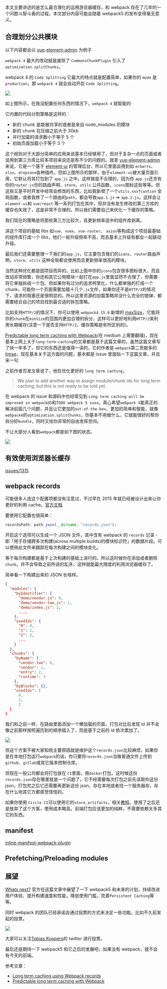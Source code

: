 本文主要讲述的是怎么最合理化的运用游览器缓存，和 webpack 存在了几年的一个问题斗智斗勇的过程。本文部分内容可能会随着 webpack5 的发布变得毫无意义。

## 合理划分公共模块

以下内容都会以 [vue-element-admin](https://github.com/PanJiaChen/vue-element-admin) 为例子

`webpack 4` 最大的改动就是废除了 `CommonsChunkPlugin` 引入了 `optimization.splitChunks`。

webpack 4 的 `Code Splitting` 它最大的特点就是配置简单，如果你的 `mode` 是 `production`，那 `webpack 4` 就会自动开启 `Code Splitting`。

![](https://user-gold-cdn.xitu.io/2018/7/24/164cac10a2222794?w=3348&h=1880&f=jpeg&s=720643)

如上图所示，在我没配置任何东西的情况下，`webpack 4` 就智能的

它内置的代码分割策略是这样的：

- 新的 chunk 是能被共享的或者是来自 node_modules 的模块
- 新的 chunk 在压缩之前大于 30kb
- 并行加载的请求数小于等于 5 个
- 初始页面加载小于等于 3 个

这个规则对于大部分简单的应用来说基本已经够用了，但对于复杂一点的页面或者说用到第三方库比较多项目来说还是有不少的问题的。就拿 [vue-element-admin](https://github.com/PanJiaChen/vue-element-admin) 来说，它是一个基于 [element-ui](https://github.com/ElemeFE/element) 的管理后台，所以它里面会用到如 `echarts`、`xlsx`、`dropzone`各种插件。但如上图所示的那样，由于`element-ui`被大量页面引用，它默认将其打包到了 `app.js` 之中。这样做是不合理的，因为你 `app.js`还含有你的`router.js`你的路由声明、`store`、`utils` 公共函数，`icons`图标这些等等。但这些又是平时开发中经常会修改的东西，比如我新增了一个`utils.xxxfcuntion` 全局函数，或者我修了一个路由的`path`，都会导致`app.1.js` => `app.2.js`。这样会让 `element-ui`和 `vue/react` 等一系列打包在其中，但并没有发生修改的第三方库的缓存也失效了，这是非常不合理的。所以我们需要自己来优化一下缓存的策略。

我们现在的策略是将那些第三方比较大，且更新频率适中的组件库剥离。

讲这个项目的基础 libs 如`vue`、`vuex`、`vue-router`、 `axios`等构成这个项目最基础的组件库打成一个 libs，他们一般升级频率不高，而且基本上升级有都会一起联动升级。

最后我们还需要整理一下我们的`app.js`，它主要包含我们的`icons`、`router`路由声明，`store`、`utils` 这种全局都会使用而且更新频率很高的模块。

当然这种优化都是因项目而异的。比如上面中你的`icons`包含很多图标很大，而且改动非常频繁，你还和其它公用模块一起打在`app.js`里面显然不合理了，你需要将它单独拆成一个包。但如果你有过分的追求柯里化，什么都单独的打成一个 chunk，可能你一个页面需要加载十几个`.js`文件，如果你还不是`HTTP/2`的情况下，请求的阻塞还是很明显的。所以这里资源的加载策略并没什么完全的银弹，都需要结合自己的项目找到最合适的拆包策略。

比如支持`HTTP/2`的情况下，你可以使用 `webpack4.15.0` 新增的 [maxSize](https://webpack.js.org/plugins/split-chunks-plugin/#splitchunks-maxsize)，它能将你的`chunk`在`minSize`的范围内更加合理的拆分，这样可以更好地利用`HTTP/2`来利用长期缓存(注意一下是否支持`HTTP/2`，缓存策略是有所区别的)。

[Predictable long term caching with Webpack](https://medium.com/webpack/predictable-long-term-caching-with-webpack-d3eee1d3fa31)(在 medium 上需要翻墙)，现在基本上网上关于`long-term-caching`的文章都是基于这篇文章的，虽然这篇文章写了快一年多了，但它的东西还是值得一读的，它的作者是 `webpack`第二贡献多的 [timse](https://github.com/timse)，现在基本关于这方面的问题，基本都是 issue 里面贴一下这篇文章，并且来一句

之前作者页发文章说了，他在优化更好的 `long term caching`，

> We plan to add another way to assign module/chunk ids for long term caching, but this is not ready to be told yet.

在 webpack 的 issue 和源码中也经常见到 `Long term caching will be improved in webpack@5`和`TODO webpack 5 xxxx`。真心希望`webpack 5`能真正的解决前面几个问题，并且让它更加的`out-of-the-box`，更加的简单和智能，就像`webpack4`的`optimization.splitChunks`，你基本不用做什么，它就能很好的帮你拆分好`bundle`，同时又给你非常的自由发挥空间。

不让大部分人看到`webpack`都是如下图的状态。

![](https://user-gold-cdn.xitu.io/2018/7/27/164db54515df8fc8?w=1440&h=2626&f=jpeg&s=370108)

## 有效使用浏览器长缓存

[issues/1315](https://github.com/webpack/webpack/issues/1315)

## webpack records

可能很多人连这个配置项都没有注意过，不过早在 2015 年就已经被设计出来让你更好的利用 cache。[官方文档](https://webpack.js.org/configuration/other-options/#recordspath)

要使用它配置也很简单：

```js
recordsPath: path.join(__dirname, "records.json");
```

开启这个选项可以生成一个 JSON 文件，其中含有 webpack 的 `records` 记录 - 即「用于存储跨多次构建(across multiple builds)的模块标识符」的数据片段。可以使用此文件来跟踪在每次构建之间的模块变化。

等于每次构建都是基于上次构建的基础上进行的。所以这时候你在添加或者删除 `chunk`，并不会导致之前所说的乱序，这样就能最大限度的利用浏览器缓存了。

简单看一下构建出来的 JSON 长啥样。

```json
{
  "modules": {
    "byIdentifier": {
      "demo/vendor.js": 0,
      "demo/vendor-two.js": 1,
      "demo/index.js": 2,
      ....
    },
    "usedIds": {
      "0": 0,
      "1": 1,
      "2": 2,
      ...
    }
  },
  "chunks": {
    "byName": {
      "vendor-two": 0,
      "vendor": 1,
      "entry": 2,
      "runtime": 3
    },
    "byBlocks": {},
    "usedIds": [
      0,
      1,
      2
  }
}
```

我们和之前一样，在路由里面添加一个懒加载的页面，打包对比后发现 id 并不会像之前那样按照遍历到的顺序插入了，而是基于之前的 id 依次累加了。

![](https://user-gold-cdn.xitu.io/2018/7/29/164e4a7f0bf37f02?w=1566&h=996&f=jpeg&s=221104)

但这个方案不被大家知晓主要原因就是维护这个`records.json`比较麻烦，如果你是在本地打包运行`webpack`的话，你只要将`records.json`当做普通文件上传到`github`、`gitlab`或其它版本控制仓库。

但现在一般公司都会将打包放在 `CI`里面，用`docker`打包，这时候这份`records.json`存在哪里就是一个问题了。它不经需要每次打包之前先读取你这份 json，打包完之后它还需要再更新这份 json。存在本地或者找一个服务器存，存在什么地其它方都感觉怪怪的。

如果你使用 `Circle CI`可以使用它的`store_artifacts`，相关[教程](https://medium.com/@songawee/long-term-caching-using-webpack-records-9ed9737d96f2)。使用了之后还是放弃了这个方案，使用成本略高。前端打包应该更加的纯粹，不需要依赖太多其它的东西。

## manifest

[inline-manifest-webpack-plugin](https://github.com/szrenwei/inline-manifest-webpack-plugin)

## Prefetching/Preloading modules

## 展望

[Whats next?](https://medium.com/webpack/webpack-4-released-today-6cdb994702d4) 官方在这篇文章中展望了一下 webpack5 和未来的计划，持续改进用户体验、提升构建速度和性能，降低使用门槛，完善`Persistent Caching`等等。

同时 webpack 的团队已经承诺会通过投票的方式来决定一些功能。比如不久前发起的投票。

![](https://user-gold-cdn.xitu.io/2018/7/30/164ea3f22ce46af8?w=1150&h=640&f=jpeg&s=109221)

大家可以关注[Tobias Koppers](https://twitter.com/wSokra)的 twitter 进行投票。

最后还是期待一下 webpack5 和它之后的发展吧，如果没有 webpack，就不会有今天的前端。

参考文章：

- [Long term caching using Webpack records](https://medium.com/@songawee/long-term-caching-using-webpack-records-9ed9737d96f2)
- [Predictable long term caching with Webpack](https://medium.com/webpack/predictable-long-term-caching-with-webpack-d3eee1d3fa31)
